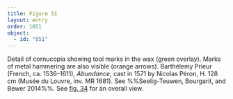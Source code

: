 ```yaml
---
title: Figure 51
layout: entry
order: 1051
object:
  - id: "051"
---
```


Detail of cornucopia showing tool marks in the wax (green overlay). Marks of metal hammering are also visible (orange arrows). Barthélemy Prieur (French, ca. 1536–1611), *Abundance*, cast in 1571 by Nicolas Péron, H. 128 cm (Musée du Louvre, inv. MR 1681). See %%Seelig-Teuwen, Bourgarit, and Bewer 2014%%. See [fig. 34](/visual-atlas/034/) for an overall view.
